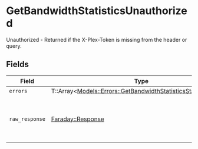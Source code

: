 # GetBandwidthStatisticsUnauthorized

Unauthorized - Returned if the X-Plex-Token is missing from the header or query.


## Fields

| Field                                                                                                                             | Type                                                                                                                              | Required                                                                                                                          | Description                                                                                                                       |
| --------------------------------------------------------------------------------------------------------------------------------- | --------------------------------------------------------------------------------------------------------------------------------- | --------------------------------------------------------------------------------------------------------------------------------- | --------------------------------------------------------------------------------------------------------------------------------- |
| `errors`                                                                                                                          | T::Array<[Models::Errors::GetBandwidthStatisticsStatisticsErrors](../../models/errors/getbandwidthstatisticsstatisticserrors.md)> | :heavy_minus_sign:                                                                                                                | N/A                                                                                                                               |
| `raw_response`                                                                                                                    | [Faraday::Response](https://www.rubydoc.info/gems/faraday/Faraday/Response)                                                       | :heavy_minus_sign:                                                                                                                | Raw HTTP response; suitable for custom response parsing                                                                           |